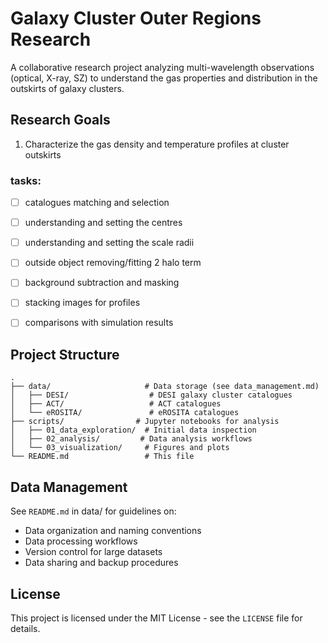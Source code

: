 # Galaxy Cluster Outer Regions Research

A collaborative research project analyzing multi-wavelength observations (optical, X-ray, SZ) to understand the gas properties and distribution in the outskirts of galaxy clusters.

## Research Goals

1. Characterize the gas density and temperature profiles at cluster outskirts

### tasks:

- [ ] catalogues matching and selection
- [ ] understanding and setting the centres
- [ ] understanding and setting the scale radii 
- [ ] outside object removing/fitting 2 halo term 
- [ ] background subtraction and masking
- [ ] stacking images for profiles 
- [ ] comparisons with simulation results


## Project Structure

```
.
├── data/                     # Data storage (see data_management.md)
│   ├── DESI/                  # DESI galaxy cluster catalogues
│   ├── ACT/                   # ACT catalogues
│   └── eROSITA/               # eROSITA catalogues
├── scripts/                # Jupyter notebooks for analysis
│   ├── 01_data_exploration/  # Initial data inspection
│   ├── 02_analysis/         # Data analysis workflows
│   └── 03_visualization/     # Figures and plots
└── README.md                 # This file
```

## Data Management

See `README.md` in data/ for guidelines on:
- Data organization and naming conventions
- Data processing workflows
- Version control for large datasets
- Data sharing and backup procedures

## License

This project is licensed under the MIT License - see the `LICENSE` file for details.
